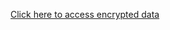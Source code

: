 [Click here to access encrypted data][encrypted-data]

[encrypted-data]: https://drive.google.com/file/d/1NO-jbQ5Owt6ybL_kcTy0-91BEEpOaJnn/view?usp=sharing

